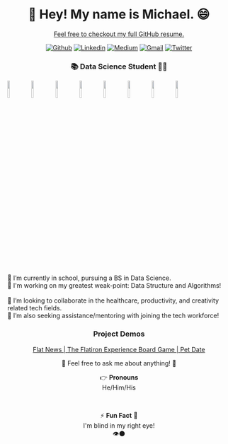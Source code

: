 <h1 align="center"> 👋 Hey! My name is Michael. 😄 </h1>
<a href="https://gist.github.com/jiangmichael1/d199dd3aaa99e872f340c8cb2344b26d"><p align="center"> Feel free to checkout my full GitHub resume.</p></a>

<div align="center">

[![Github](https://img.shields.io/badge/-Github-000?style=flat&logo=Github&logoColor=white)](https://github.com/jiangmichael1)
[![Linkedin](https://img.shields.io/badge/-LinkedIn-blue?style=flat&logo=Linkedin&logoColor=white)](https://www.linkedin.com/in/jiangmichael1/)
[![Medium](https://img.shields.io/badge/-Medium-12100e?style=flat&logo=Medium&logoColor=white)](https://jiams.medium.com/)
[![Gmail](https://img.shields.io/badge/-Gmail-c14438?style=flat&logo=Gmail&logoColor=white)](mailto:jiangmichael1@gmail.com)
[![Twitter](https://img.shields.io/badge/-Twitter-1DA1F2?style=flat&logo=Twitter&logoColor=white)](https://twitter.com/dev_jiams)

</div>
<h3 align="center">📚 Data Science Student ​👨‍💻​ </h3>

<!-- <p>
  <a href="https://github.com/jiangmichael1">
    <img width="55%" align="right" alt="Mike's github stats" src="https://github-readme-stats.vercel.app/api?username=jiangmichael1&count_private=true&theme=buefy&show_icons=true&hide_border=true" />
  </a>
-->
  <code><a href="https://www.ruby-lang.org/en/"><img width="10%" src="https://www.vectorlogo.zone/logos/ruby-lang/ruby-lang-ar21.svg"></a></code>
  <code><a href="https://www.javascript.com/"><img width="10%" src="https://www.vectorlogo.zone/logos/javascript/javascript-ar21.svg"></a></code>
  <code><a href="https://reactjs.org/"><img width="10%" src="https://www.vectorlogo.zone/logos/reactjs/reactjs-ar21.svg"></a></code>
  <code><a href="https://www.python.org/"><img width="10%" src="https://www.vectorlogo.zone/logos/python/python-ar21.svg"></a></code>
  <code><a href="https://sass-lang.com/"><img width="10%" src="https://www.vectorlogo.zone/logos/sass-lang/sass-lang-ar21.svg"></a></code>
  <code><a href="https://developer.mozilla.org/en-US/docs/Web/Guide/HTML/HTML5"><img width="10%" src="https://www.vectorlogo.zone/logos/w3_html5/w3_html5-ar21.svg"></a></code>
  <code><a href="https://github.com/"><img width="10%" src="https://www.vectorlogo.zone/logos/github/github-ar21.svg"></a></code>
  <code><a href="https://visualstudio.microsoft.com/"><img width="10%" src="https://www.vectorlogo.zone/logos/visualstudio_code/visualstudio_code-ar21.svg"></a></code>
</p>
<br />
<br />
🌱 I’m currently in school, pursuing a BS in Data Science. <br/>
🧮 I'm working on my greatest weak-point: Data Structure and Algorithms! <br/>
<br/>
👯 I’m looking to collaborate in the healthcare, productivity, and creativity related tech fields.<br/> 
🤔 I’m also seeking assistance/mentoring with joining the tech workforce!<br/>

<h3 align="center"> Project Demos </h3>
<div align="center">
  <a href="https://youtu.be/dPf9qrEST_w">Flat News | </a> 
  <a href="https://youtu.be/MXSXUCAqZrQ">The Flatiron Experience Board Game | </a> 
  <a href="https://youtu.be/2pqRaRD6gM8">Pet Date</a> 
</div>
<p align="center"> 💬 Feel free to ask me about anything! 🙋 <p>

<p align="center">👉 <b>Pronouns</b><br/> He/Him/His</p>
<br/>
<p align="center"> ⚡ <b>Fun Fact</b> 🌟 <br/>I'm blind in my right eye! <br/>👁️⚫</p>

<!--**jiangmichael1/jiangmichael1** is a ✨ _special_ ✨ repository because its `README.md` (this file) appears on your GitHub profile.-->
